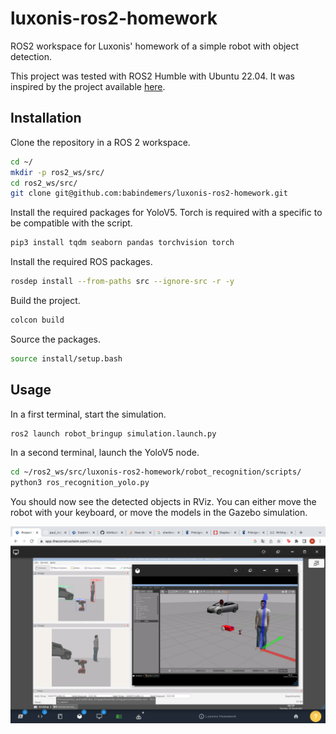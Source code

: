 # luxonis-ros2-homework
ROS2 workspace for Luxonis' homework of a simple robot with object detection.

This project was tested with ROS2 Humble with Ubuntu 22.04. It was inspired by the project available [here](https://www.youtube.com/watch?v=594Gmkdo-_s).

## Installation

Clone the repository in a ROS 2 workspace.

```bash
cd ~/
mkdir -p ros2_ws/src/
cd ros2_ws/src/
git clone git@github.com:babindemers/luxonis-ros2-homework.git
```

Install the required packages for YoloV5. Torch is required with a specific to be compatible with the script.

```bash
pip3 install tqdm seaborn pandas torchvision torch
```

Install the required ROS packages.

```bash
rosdep install --from-paths src --ignore-src -r -y
```

Build the project.

```bash
colcon build
```

Source the packages.

```bash
source install/setup.bash
```

## Usage

In a first terminal, start the simulation.

```bash
ros2 launch robot_bringup simulation.launch.py
```

In a second terminal, launch the YoloV5 node.

```bash
cd ~/ros2_ws/src/luxonis-ros2-homework/robot_recognition/scripts/
python3 ros_recognition_yolo.py
```

You should now see the detected objects in RViz. You can either move the robot with your keyboard, or move the models in the Gazebo simulation.

![alt text](example.png "Demonstration")